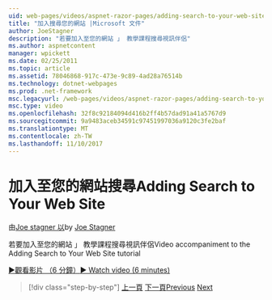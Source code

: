 ```yaml
---
uid: web-pages/videos/aspnet-razor-pages/adding-search-to-your-web-site
title: "加入搜尋您的網站 |Microsoft 文件"
author: JoeStagner
description: "若要加入至您的網站 」 教學課程搜尋視訊伴侶"
ms.author: aspnetcontent
manager: wpickett
ms.date: 02/25/2011
ms.topic: article
ms.assetid: 78046868-917c-473e-9c89-4ad28a76514b
ms.technology: dotnet-webpages
ms.prod: .net-framework
msc.legacyurl: /web-pages/videos/aspnet-razor-pages/adding-search-to-your-web-site
msc.type: video
ms.openlocfilehash: 32f8c92184094d416b2ff4b57dad91a41a5767d9
ms.sourcegitcommit: 9a9483aceb34591c97451997036a9120c3fe2baf
ms.translationtype: MT
ms.contentlocale: zh-TW
ms.lasthandoff: 11/10/2017
---
```

<a name="adding-search-to-your-web-site"></a><span data-ttu-id="acf3b-103">加入至您的網站搜尋</span><span class="sxs-lookup"><span data-stu-id="acf3b-103">Adding Search to Your Web Site</span></span>
====================
<span data-ttu-id="acf3b-104">由[Joe stagner 以](https://github.com/JoeStagner)</span><span class="sxs-lookup"><span data-stu-id="acf3b-104">by [Joe Stagner](https://github.com/JoeStagner)</span></span>

<span data-ttu-id="acf3b-105">若要加入至您的網站 」 教學課程搜尋視訊伴侶</span><span class="sxs-lookup"><span data-stu-id="acf3b-105">Video accompaniment to the Adding Search to Your Web Site tutorial</span></span>

[<span data-ttu-id="acf3b-106">&#9654;觀看影片 （6 分鐘）</span><span class="sxs-lookup"><span data-stu-id="acf3b-106">&#9654; Watch video (6 minutes)</span></span>](https://channel9.msdn.com/Blogs/ASP-NET-Site-Videos/adding-search-to-your-web-site)

>[!div class="step-by-step"]
<span data-ttu-id="acf3b-107">[上一頁](adding-email-to-your-web-site.md)
[下一頁](adding-social-networking-to-your-website.md)</span><span class="sxs-lookup"><span data-stu-id="acf3b-107">[Previous](adding-email-to-your-web-site.md)
[Next](adding-social-networking-to-your-website.md)</span></span>
